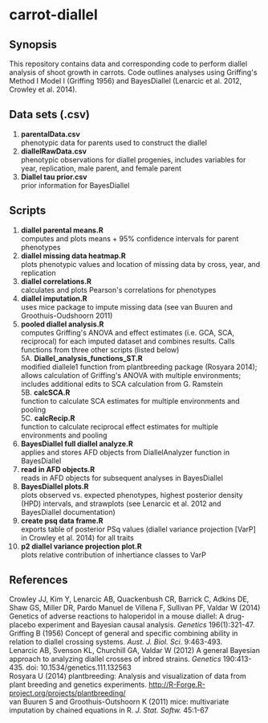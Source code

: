 # carrot-diallel

## Synopsis

This repository contains data and corresponding code to perform diallel analysis of shoot growth in carrots. Code outlines analyses using
Griffing's Method I Model I (Griffing 1956) and BayesDiallel (Lenarcic et al. 2012, Crowley et al. 2014). 

## Data sets (.csv)
1. **parentalData.csv**  
phenotypic data for parents used to construct the diallel  
2. **diallelRawData.csv**  
phenotypic observations for diallel progenies, includes variables for year, replication, male parent, and female parent  
3. **Diallel tau prior.csv**  
prior information for BayesDiallel

## Scripts

1. **diallel parental means.R**  
computes and plots means + 95% confidence intervals for parent phenotypes  
2. **diallel missing data heatmap.R**  
plots phenotypic values and location of missing data by cross, year, and replication
3. **diallel correlations.R**  
calculates and plots Pearson's correlations for phenotypes
4. **diallel imputation.R**  
uses mice package to impute missing data (see van Buuren and Groothuis-Oudshoorn 2011)
5. **pooled diallel analysis.R**  
computes Griffing's ANOVA and effect estimates (i.e. GCA, SCA, reciprocal) for each imputed dataset and combines results. 
Calls functions from three other scripts (listed below)  
      5A. **Diallel_analysis_functions_ST.R**   
          modified diallele1 function from plantbreeding package (Rosyara 2014); 
          allows calculation of Griffing's ANOVA with multiple environments; includes additional edits to 
          SCA calculation from G. Ramstein  
      5B. **calcSCA.R**  
          function to calculate SCA estimates for multiple environments and pooling  
      5C. **calcRecip.R**  
          function to calculate reciprocal effect estimates for multiple environments and pooling  
6. **BayesDiallel full diallel analyze.R**  
applies and stores AFD objects from DiallelAnalyzer function in BayesDiallel  
7. **read in AFD objects.R**  
reads in AFD objects for subsequent analyses in BayesDiallel  
8. **BayesDiallel plots.R**  
plots observed vs. expected phenotypes, highest posterior density (HPD) intervals, and strawplots 
(see Lenarcic et al. 2012 and BayesDiallel documentation)   
9. **create psq data frame.R**  
exports table of posterior PSq values (diallel variance projection [VarP] in Crowley et al. 2014) 
for all traits  
10. **p2 diallel variance projection plot.R**  
plots relative contribution of inhertiance classes to VarP 

## References
Crowley JJ, Kim Y, Lenarcic AB, Quackenbush CR, Barrick C, Adkins DE, Shaw GS, Miller DR, Pardo Manuel de Villena F, Sullivan PF, 
Valdar W (2014) Genetics of adverse reactions to haloperidol in a mouse diallel: A drug-placebo experiment and Bayesian causal analysis. 
*Genetics* 196(1):321-47.  
Griffing B (1956) Concept of general and specific combining ability in relation to diallel crossing systems. *Aust. J. Biol. Sci.* 9:463-493.  
Lenarcic AB, Svenson KL, Churchill GA, Valdar W (2012) A general Bayesian approach to analyzing diallel crosses of inbred strains. 
*Genetics* 190:413-435. doi: 10.1534/genetics.111.132563   
Rosyara U (2014) plantbreeding: Analysis and visualization of data from plant breeding and genetics experiments. 
http://R-Forge.R-project.org/projects/plantbreeding/  
van Buuren S and Groothuis-Outshoorn K (2011) mice: multivariate imputation by chained equations in R. *J. Stat. Softw.* 45:1-67

